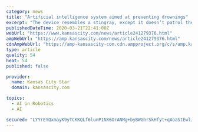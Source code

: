 ```yaml
---
category: news
title: "Artificial intelligence system aimed at preventing drownings"
excerpt: "The device resembles a stingray, except it doesn’t patrol the water in search of prey -- rather than threaten humans, it aims to save them."
publishedDateTime: 2020-03-21T22:41:00Z
webUrl: "https://www.kansascity.com/news/article241279376.html"
ampWebUrl: "https://amp.kansascity.com/news/article241279376.html"
cdnAmpWebUrl: "https://amp-kansascity-com.cdn.ampproject.org/c/s/amp.kansascity.com/news/article241279376.html"
type: article
quality: 54
heat: 54
published: false

provider:
  name: Kansas City Star
  domain: kansascity.com

topics:
  - AI in Robotics
  - AI

secured: "LYYrEYQxmayK9yTCKKQLf6lunP1NX6OrANMg+byBWGhrSkHfyt+qAoaStEwlJlZDcyrlH1lCEMm+thmI59FtHeughs6jm+yI5q6tyTLIUElPhPqTCbg0Dr3mQqtCMS0gJ9GQLBYJ4O+hW8VnET3PLJRfj3o2O/OUTZCgl2z7EJjIuXGXxytHNgvY9JvePKvVOud5B2fCgtgX60Gdu0uTc97fgoXlF8ZGXUmG9t+IW/hqLgh3nNBJWOWx3Og/YSu0nZ27QMM1onpHg2bgGWvBM8hXbA03SYiaq9nF5apJm9+qrHDUIXk6diwOaNNdcmWCBWXv5TH4sTsG1823wMd8QwrgHUXWdaEM4uc9MnEZYTQEe3cp0/MP7CsNsVUvEWAH7qG0/zkUFUMPYmoEx8wkFs9q2BqQnPM7L5uzG+P9FU8Ao5sjHsdYprAdm4cnouEXfyETTEtLLUS3TmImeOJjwCcJuTozctJWKmPfRmr3eCI=;ESYyFM9LgIc4L5jAcImRuw=="
---
```


